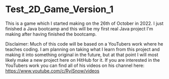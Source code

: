 # Test_2D_Game_Version_1

This is a game which I started making on the 26th of October in 2022. I just finished a Java bootcamp and this will be my first real Java project I'm making after 
having finished the bootcamp.

Disclaimer: Much of this code will be based on a YouTubers work where he teaches coding. I am planning on taking what I learn from this project and making it into 
something original in the future, but at that point I will most likely make a new project here on HitHub for it. If you are interested in the YouTubers work you 
can find all of his videos on his channel here: https://www.youtube.com/c/RyiSnow/videos
